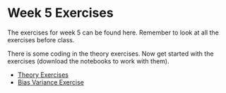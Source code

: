 # Week 5 Exercises
The exercises for week 5 can be found here. Remember to look at all the exercises before class.

There is some coding in the theory exercises.
Now get started with the exercises (download the notebooks to work with them).

* [Theory Exercises](theory.ipynb)
* [Bias Variance Exercise](BiasVariance.ipynb)